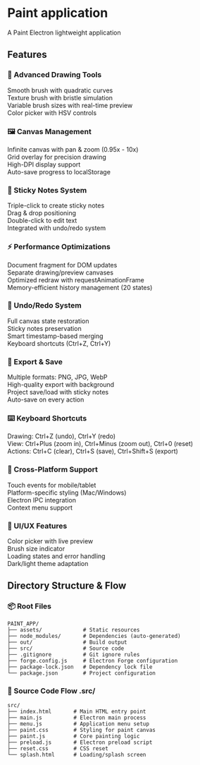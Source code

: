 # Paint application
A Paint Electron lightweight application

## Features 

### 🎨 Advanced Drawing Tools

Smooth brush with quadratic curves <br>
Texture brush with bristle simulation<br>
Variable brush sizes with real-time preview<br>
Color picker with HSV controls<br>


### 🖼️ Canvas Management

Infinite canvas with pan & zoom (0.95x - 10x)<br>
Grid overlay for precision drawing<br>
High-DPI display support<br>
Auto-save progress to localStorage<br>


### 📝 Sticky Notes System

Triple-click to create sticky notes<br>
Drag & drop positioning<br>
Double-click to edit text<br>
Integrated with undo/redo system<br>


### ⚡ Performance Optimizations

Document fragment for DOM updates<br>
Separate drawing/preview canvases<br>
Optimized redraw with requestAnimationFrame<br>
Memory-efficient history management (20 states)<br>


### 🔄 Undo/Redo System

Full canvas state restoration<br>
Sticky notes preservation<br>
Smart timestamp-based merging<br>
Keyboard shortcuts (Ctrl+Z, Ctrl+Y)<br>


### 💾 Export & Save

Multiple formats: PNG, JPG, WebP<br>
High-quality export with background<br>
Project save/load with sticky notes<br>
Auto-save on every action<br>


### ⌨️ Keyboard Shortcuts

Drawing: Ctrl+Z (undo), Ctrl+Y (redo)<br>
View: Ctrl+Plus (zoom in), Ctrl+Minus (zoom out), Ctrl+0 (reset)<br>
Actions: Ctrl+C (clear), Ctrl+S (save), Ctrl+Shift+S (export)<br>


### 📱 Cross-Platform Support

Touch events for mobile/tablet<br>
Platform-specific styling (Mac/Windows)<br>
Electron IPC integration<br>
Context menu support<br>


### 🎯 UI/UX Features

Color picker with live preview<br>
Brush size indicator<br>
Loading states and error handling<br>
Dark/light theme adaptation<br>

## Directory Structure & Flow

### 📦 Root Files
```
PAINT_APP/
├── assets/             # Static resources
├── node_modules/       # Dependencies (auto-generated)
├── out/                # Build output
├── src/                # Source code
├── .gitignore          # Git ignore rules
├── forge.config.js     # Electron Forge configuration
├── package-lock.json   # Dependency lock file
└── package.json        # Project configuration
```

### 📝 Source Code Flow .src/
```
src/
├── index.html       # Main HTML entry point
├── main.js          # Electron main process
├── menu.js          # Application menu setup
├── paint.css        # Styling for paint canvas
├── paint.js         # Core painting logic
├── preload.js       # Electron preload script
├── reset.css        # CSS reset
└── splash.html      # Loading/splash screen
```
